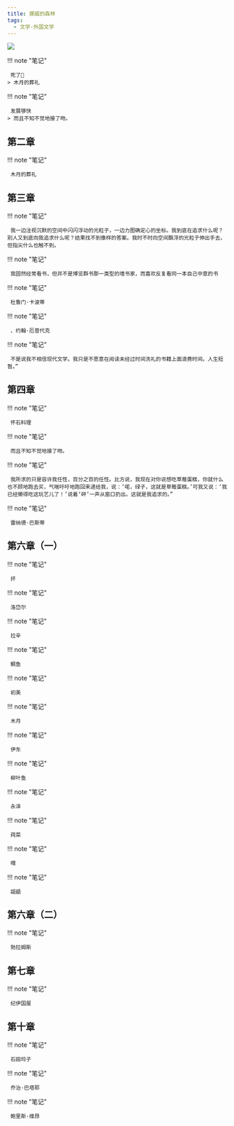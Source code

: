 ```yaml
---
title: 挪威的森林
tags:
  - 文学-外国文学
---
```


![](https://cdn.weread.qq.com/weread/cover/27/YueWen_25856515/s_YueWen_25856515.jpg)


!!! note "笔记"

	 死了🤔 
	> 木月的葬礼




!!! note "笔记"

	 发展够快 
	> 而且不知不觉地接了吻。




## 第二章




!!! note "笔记"

	 木月的葬礼 


## 第三章




!!! note "笔记"

	 我一边注视沉默的空间中闪闪浮动的光粒子，一边力图确定心的坐标。我到底在追求什么呢？别人又到底向我追求什么呢？结果找不到像样的答案。我时不时向空间飘浮的光粒子伸出手去，但指尖什么也触不到。 


!!! note "笔记"

	 我固然经常看书，但并不是博览群书那一类型的嗜书家，而喜欢反复看同一本自己中意的书 


!!! note "笔记"

	 杜鲁门·卡波蒂 


!!! note "笔记"

	 、约翰·厄普代克 


!!! note "笔记"

	 不是说我不相信现代文学。我只是不愿意在阅读未经过时间洗礼的书籍上面浪费时间。人生短暂。” 


## 第四章




!!! note "笔记"

	 怀石料理 


!!! note "笔记"

	 而且不知不觉地接了吻。 


!!! note "笔记"

	 我所求的只是容许我任性，百分之百的任性。比方说，我现在对你说想吃草莓蛋糕，你就什么也不顾地跑去买，气喘吁吁地跑回来递给我，说：‘喏，绿子，这就是草莓蛋糕。’可我又说：‘我已经懒得吃这玩艺儿了！’说着‘砰’一声从窗口扔出。这就是我追求的。” 


!!! note "笔记"

	 雷纳德·巴斯蒂 


## 第六章（一）




!!! note "笔记"

	 抔 


!!! note "笔记"

	 洛岱尔 


!!! note "笔记"

	 拉辛 


!!! note "笔记"

	 鲷鱼 


!!! note "笔记"

	 初美 


!!! note "笔记"

	 木月 


!!! note "笔记"

	 伊东 


!!! note "笔记"

	 柳叶鱼 


!!! note "笔记"

	 永泽 


!!! note "笔记"

	 莼菜 


!!! note "笔记"

	 喟 


!!! note "笔记"

	 龃龉 


## 第六章（二）




!!! note "笔记"

	 勃拉姆斯 


## 第七章




!!! note "笔记"

	 纪伊国屋 


## 第十章




!!! note "笔记"

	 石田玲子 


!!! note "笔记"

	 乔治·巴塔耶 


!!! note "笔记"

	 鲍里斯·维昂 

